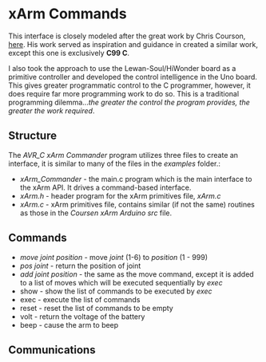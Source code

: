# xArm Commands

This interface is closely modeled after the great work by Chris Courson, [here](https://github.com/ccourson/xArmServoController). His work served as inspiration and guidance in created a similar work, except this one is exclusively **C99 C**.

I also took the approach to use the Lewan-Soul/HiWonder board as a primitive controller and developed the control intelligence in the Uno board. This gives greater programmatic control to the C programmer, however, it does require far more programming work to do so. This is a traditional programming dilemma...*the greater the control the program provides, the greater the work required*.

## Structure
The *AVR_C xArm Commander* program utilizes three files to create an interface, it is similar to many of the files in the *examples* folder.:

* *xArm_Commander* - the main.c program which is the main interface to the xArm API. It drives a command-based interface.
* *xArm.h* - header program for the xArm primitives file, *xArm.c*
* *xArm.c* - xArm primitives file, contains similar (if not the same) routines as those in the *Coursen xArm Arduino src* file.

## Commands
* *move joint position* - move *joint* (1-6) to *position* (1 - 999)
* *pos joint* - return the position of joint
* *add joint position* - the same as the move command, except it is added to a list of moves which will be executed sequentially by *exec*
* show - show the list of commands to be executed by *exec*
* exec - execute the list of commands
* reset - reset the list of commands to be empty
* volt - return the voltage of the battery
* beep - cause the arm to beep

## Communications

